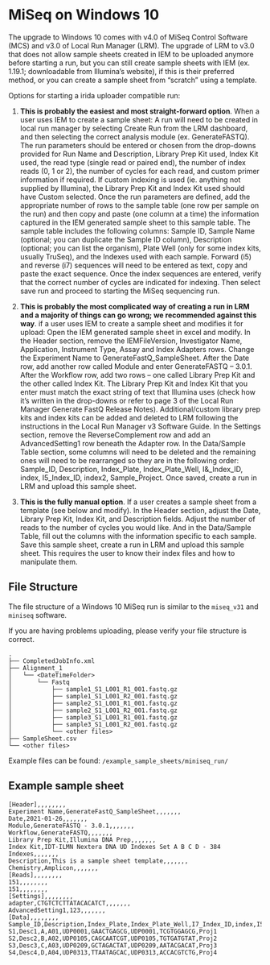 # MiSeq on Windows 10

The upgrade to Windows 10 comes with v4.0 of MiSeq Control Software (MCS) and v3.0 of Local Run Manager (LRM). The upgrade of LRM to v3.0 that does not allow sample sheets created in IEM to be uploaded anymore before starting a run, but you can still create sample sheets with IEM (ex. 1.19.1; downloadable from Illumina’s website), if this is their preferred method, or you can create a sample sheet from “scratch” using a template.

Options for starting a irida uploader compatible run:

1. **This is probably the easiest and most straight-forward option**. When a user uses IEM to create a sample sheet: A run will need to be created in local run manager by selecting Create Run from the LRM dashboard, and then selecting the correct analysis module (ex. GenerateFASTQ).  The run parameters should be entered or chosen from the drop-downs provided for Run Name and Description, Library Prep Kit used, Index Kit used, the read type (single read or paired end), the number of index reads (0, 1 or 2), the number of cycles for each read, and custom primer information if required.  If custom indexing is used (ie. anything not supplied by Illumina), the Library Prep Kit and Index Kit used should have Custom selected.  Once the run parameters are defined, add the appropriate number of rows to the sample table (one row per sample on the run) and then copy and paste (one column at a time) the information captured in the IEM generated sample sheet to this sample table.  The sample table includes the following columns: Sample ID, Sample Name (optional; you can duplicate the Sample ID column), Description (optional; you can list the organism), Plate Well (only for some index kits, usually TruSeq), and the Indexes used with each sample.  Forward (i5) and reverse (i7) sequences will need to be entered as text, copy and paste the exact sequence.  Once the index sequences are entered, verify that the correct number of cycles are indicated for indexing.  Then select save run and proceed to starting the MiSeq sequencing run. 

2. **This is probably the most complicated way of creating a run in LRM and a majority of things can go wrong; we recommended against this way**. if a user uses IEM to create a sample sheet and modifies it for upload: Open the IEM generated sample sheet in excel and modify.  In the Header section, remove the IEMFileVersion, Investigator Name, Application, Instrument Type, Assay and Index Adapters rows.  Change the Experiment Name to GenerateFastQ_SampleSheet.  After the Date row, add another row called Module and enter GenerateFASTQ – 3.0.1.  After the Workflow row, add two rows – one called Library Prep Kit and the other called Index Kit.  The Library Prep Kit and Index Kit that you enter must match the exact string of text that Illumina uses (check how it’s written in the drop-downs or refer to page 3 of the Local Run Manager Generate FastQ Release Notes).  Additional/custom library prep kits and index kits can be added and deleted to LRM following the instructions in the Local Run Manager v3 Software Guide.  In the Settings section, remove the ReverseComplement row and add an AdvancedSetting1 row beneath the Adapter row.  In the Data/Sample Table section, some columns will need to be deleted and the remaining ones will need to be rearranged so they are in the following order: Sample_ID, Description, Index_Plate, Index_Plate_Well, I&_Index_ID, index, I5_Index_ID, index2, Sample_Project.  Once saved, create a run in LRM and upload this sample sheet.

3. **This is the fully manual option**. If a user creates a sample sheet from a template (see below and modify). In the Header section, adjust the Date, Library Prep Kit, Index Kit, and Description fields.  Adjust the number of reads to the number of cycles you would like.  And in the Data/Sample Table, fill out the columns with the information specific to each sample.  Save this sample sheet, create a run in LRM and upload this sample sheet.  This requires the user to know their index files and how to manipulate them.

## File Structure

The file structure of a Windows 10 MiSeq run is similar to the `miseq_v31` and `miniseq` software.

If you are having problems uploading, please verify your file structure is correct.

```
.
├── CompletedJobInfo.xml
├── Alignment_1
│   └── <DateTimeFolder>
│       └── Fastq
│           ├── sample1_S1_L001_R1_001.fastq.gz
│           ├── sample1_S1_L001_R2_001.fastq.gz
│           ├── sample2_S1_L001_R1_001.fastq.gz
│           ├── sample2_S1_L001_R2_001.fastq.gz
│           ├── sample3_S1_L001_R1_001.fastq.gz
│           ├── sample3_S1_L001_R2_001.fastq.gz
│           └── <other files>
├── SampleSheet.csv
└── <other files>
```

Example files can be found: `/example_sample_sheets/miniseq_run/`

## Example sample sheet

```
[Header],,,,,,,,
Experiment Name,GenerateFastQ_SampleSheet,,,,,,,
Date,2021-01-26,,,,,,,
Module,GenerateFASTQ - 3.0.1,,,,,,,
Workflow,GenerateFASTQ,,,,,,,
Library Prep Kit,Illumina DNA Prep,,,,,,,
Index Kit,IDT-ILMN Nextera DNA UD Indexes Set A B C D - 384 Indexes,,,,,,,
Description,This is a sample sheet template,,,,,,,
Chemistry,Amplicon,,,,,,,
[Reads],,,,,,,,
151,,,,,,,,
151,,,,,,,,
[Settings],,,,,,,,
adapter,CTGTCTCTTATACACATCT,,,,,,,
AdvancedSetting1,123,,,,,,,
[Data],,,,,,,,
Sample_ID,Description,Index_Plate,Index_Plate_Well,I7_Index_ID,index,I5_Index_ID,index2,Sample_Project
S1,Desc1,A,A01,UDP0001,GAACTGAGCG,UDP0001,TCGTGGAGCG,Proj1
S2,Desc2,B,A02,UDP0105,CAGCAATCGT,UDP0105,TGTGATGTAT,Proj2
S3,Desc3,C,A03,UDP0209,GCTAGACTAT,UDP0209,AATACGACAT,Proj3
S4,Desc4,D,A04,UDP0313,TTAATAGCAC,UDP0313,ACCACGTCTG,Proj4
```